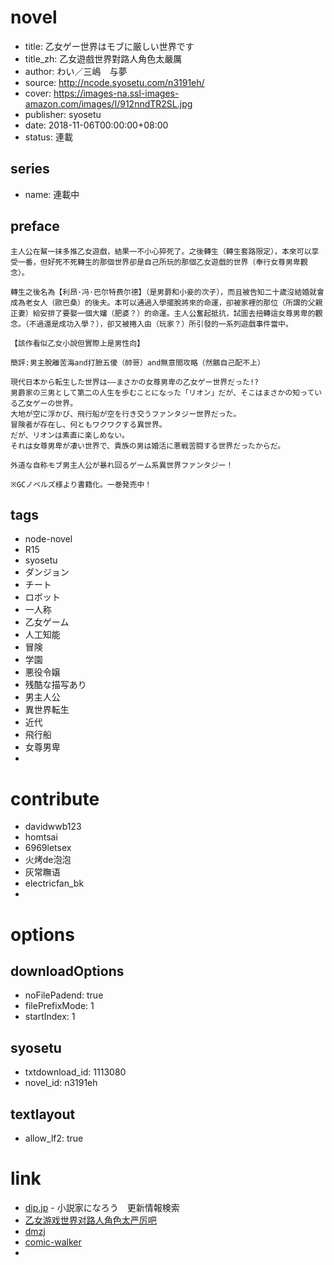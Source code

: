 # novel

- title: 乙女ゲー世界はモブに厳しい世界です
- title_zh: 乙女遊戲世界對路人角色太嚴厲
- author: わい／三嶋　与夢
- source: http://ncode.syosetu.com/n3191eh/
- cover: https://images-na.ssl-images-amazon.com/images/I/912nndTR2SL.jpg
- publisher: syosetu
- date: 2018-11-06T00:00:00+08:00
- status: 連載

## series

- name: 連載中

## preface


```
主人公在幫一抹多推乙女遊戲，結果一不小心猝死了。之後轉生（轉生套路限定），本來可以享受一番，但好死不死轉生的那個世界卻是自己所玩的那個乙女遊戲的世界（奉行女尊男卑觀念）。  

轉生之後名為【利昂·冯·巴尔特费尔德】（是男爵和小妾的次子），而且被告知二十歲沒結婚就會成為老女人（歐巴桑）的後夫。本可以通過入學擺脫將來的命運，卻被家裡的那位（所謂的父親正妻）給安排了要娶一個大嬸（肥婆？）的命運。主人公奮起抵抗，試圖去扭轉這女尊男卑的觀念。（不過還是成功入學？），卻又被捲入由（玩家？）所引發的一系列遊戲事件當中。  

【該作看似乙女小說但實際上是男性向】  

簡評:男主脫離苦海and打臉五傻（帥哥）and無意間攻略（然鵝自己配不上）

現代日本から転生した世界は――まさかの女尊男卑の乙女ゲー世界だった!?
男爵家の三男として第二の人生を歩むことになった「リオン」だが、そこはまさかの知っている乙女ゲーの世界。
大地が空に浮かび、飛行船が空を行き交うファンタジー世界だった。
冒険者が存在し、何ともワクワクする異世界。
だが、リオンは素直に楽しめない。
それは女尊男卑が凄い世界で、貴族の男は婚活に悪戦苦闘する世界だったからだ。

外道な自称モブ男主人公が暴れ回るゲーム系異世界ファンタジー！

※GCノベルズ様より書籍化。一巻発売中！
```

## tags

- node-novel
- R15
- syosetu
- ダンジョン
- チート
- ロボット
- 一人称
- 乙女ゲーム
- 人工知能
- 冒険
- 学園
- 悪役令嬢
- 残酷な描写あり
- 男主人公
- 異世界転生
- 近代
- 飛行船
- 女尊男卑
- 

# contribute

- davidwwb123
- homtsai
- 6969letsex
- 火烤de泡泡
- 灰常瞴语
- electricfan_bk
- 

# options

## downloadOptions

- noFilePadend: true
- filePrefixMode: 1
- startIndex: 1

## syosetu

- txtdownload_id: 1113080
- novel_id: n3191eh

## textlayout

- allow_lf2: true

# link

- [dip.jp](https://narou.nar.jp/search.php?text=n3191eh&novel=all&genre=all&new_genre=all&length=0&down=0&up=100) - 小説家になろう　更新情報検索
- [乙女游戏世界对路人角色太严厉吧](https://tieba.baidu.com/f?kw=%E4%B9%99%E5%A5%B3%E6%B8%B8%E6%88%8F%E4%B8%96%E7%95%8C%E5%AF%B9%E8%B7%AF%E4%BA%BA%E8%A7%92%E8%89%B2%E5%A4%AA%E4%B8%A5%E5%8E%89&ie=utf-8&tp=0 "乙女游戏世界对路人角色太严厉")
- [dmzj](https://manhua.dmzj.com/yinvyouxishijieduilurenjuesehenbuyouhao/)
- [comic-walker](https://comic-walker.com/contents/detail/KDCW_FS01200541010000_68/)
- 

